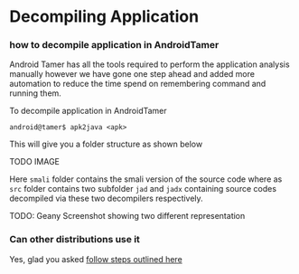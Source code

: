 # Decompiling Application

### how to decompile application in AndroidTamer

Android Tamer has all the tools required to perform the application analysis manually however we have gone one step ahead and added more automation to reduce the time spend on remembering command and running them.

To decompile application in AndroidTamer

```android@tamer$ apk2java <apk>```


This will give you a folder structure as shown below

TODO IMAGE

Here ```smali``` folder contains the smali version of the source code
where as `src` folder contains two subfolder `jad` and `jadx` containing source codes decompiled via these two decompilers respectively.

TODO: Geany Screenshot showing two different representation

### Can other distributions use it

Yes, glad you asked [follow steps outlined here](repo_configure.md) 

